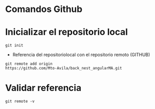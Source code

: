 # Comandos Github

# Inicializar el repositorio local
```
git init
```
- Referencia del repositoriolocal con el repositorio remoto 
(GITHUB)
```
git remote add origin 
https://github.com/Mto-Avila/back_nest_angularMA.git
`````

# Validar referencia
````
git remote -v
````
````````````````````
